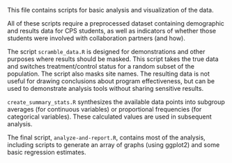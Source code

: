 This file contains scripts for basic analysis and visualization of the data.

All of these scripts require a preprocessed dataset containing demographic and results data for CPS students, as well as indicators of whether those students were involved with collaboration partners (and how).

The script `scramble_data.R` is designed for demonstrations and other purposes where results should be masked.  This script takes the true data and switches treatment/control status for a random subset of the population.  The script also masks site names.  The resulting data is not useful for drawing conclusions about program effectiveness, but can be used to demonstrate analysis tools without sharing sensitive results.

`create_summary_stats.R` synthesizes the available data points into subgroup averages (for continuous variables) or proportional frequencies (for categorical variables).  These calculated values are used in subsequent analysis.

The final script, `analyze-and-report.R`, contains most of the analysis, including scripts to generate an array of graphs (using ggplot2) and some basic regression estimates.